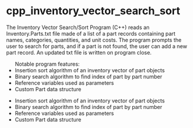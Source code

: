 # cpp_inventory_vector_search_sort
The Inventory Vector Search/Sort Program (C++) reads an Inventory.Parts.txt file made of a list of a part records containing part names, categories, quantities, and unit costs. The program prompts the user to search for parts, and if a part is not found, the user can add a new part record. An updated txt file is written on program close. 


<ul>
Notable program features:
<li>Insertion sort algorithm of an inventory vector of part objects</li>
<li>Binary search algorithm to find index of part by part number</li>
<li>Reference variables used as parameters</li>
<li>Custom Part data structure</li>
</ul>

- Insertion sort algorithm of an inventory vector of part objects
- Binary search algorithm to find index of part by part number
- Reference variables used as parameters
- Custom Part data structure
